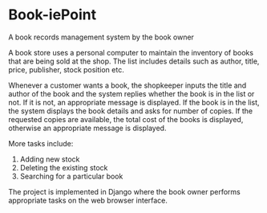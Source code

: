 # Book-iePoint
A book records management system by the book owner

A book store uses a personal computer to maintain the inventory of books that are being sold at the shop.
The list includes details such as author, title, price, publisher, stock position etc.

Whenever a customer wants a book, the shopkeeper inputs the title and author of the book and the system replies whether the book is in the list or not.
If it is not, an appropriate message is displayed.
If the book is in the list, the system displays the book details and asks for number of copies. 
If the requested copies are available, the total cost of the books is displayed, otherwise an appropriate message is displayed.

More tasks include:
1. Adding new stock
2. Deleting the existing stock
3. Searching for a particular book

The project is implemented in Django where the book owner performs appropriate tasks on the web browser interface.
